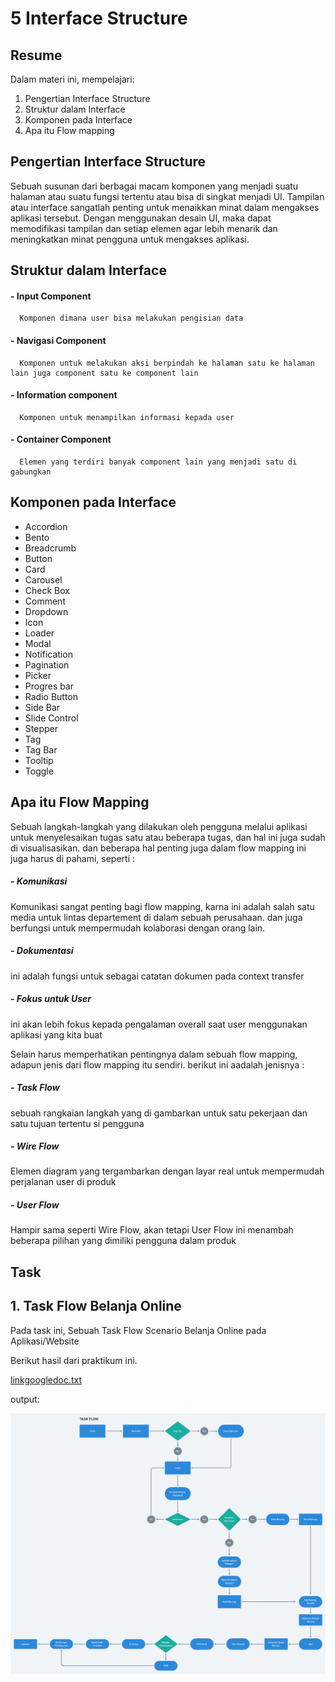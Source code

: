 # 5 Interface Structure

## Resume
Dalam materi ini, mempelajari:
1. Pengertian Interface Structure
2. Struktur dalam Interface
3. Komponen pada Interface
4. Apa itu Flow mapping

## Pengertian Interface Structure
Sebuah susunan dari berbagai macam komponen yang menjadi suatu halaman atau suatu fungsi tertentu atau bisa di singkat menjadi UI. Tampilan atau interface sangatlah penting untuk menaikkan minat dalam mengakses aplikasi tersebut. Dengan menggunakan desain UI, maka dapat memodifikasi tampilan dan setiap elemen agar lebih menarik dan meningkatkan minat pengguna untuk mengakses aplikasi. 

## Struktur dalam Interface
 ####  - Input Component
      Komponen dimana user bisa melakukan pengisian data
 ####  - Navigasi Component
      Komponen untuk melakukan aksi berpindah ke halaman satu ke halaman lain juga component satu ke component lain
 ####  - Information component
      Komponen untuk menampilkan informasi kepada user
 ####  - Container Component
      Elemen yang terdiri banyak component lain yang menjadi satu di gabungkan

      
## Komponen pada Interface
- Accordion
- Bento
- Breadcrumb
- Button
- Card
- Carousel
- Check Box
- Comment
- Dropdown
- Icon
- Loader
- Modal
- Notification
- Pagination
- Picker
- Progres bar
- Radio Button
- Side Bar
- Slide Control
- Stepper
- Tag
- Tag Bar
- Tooltip
- Toggle

  
## Apa itu Flow Mapping
Sebuah langkah-langkah yang dilakukan oleh pengguna melalui aplikasi untuk menyelesaikan tugas satu atau beberapa tugas, dan hal ini juga sudah di visualisasikan.
dan beberapa hal penting juga dalam flow mapping ini juga harus di pahami, seperti :
##### - Komunikasi 
Komunikasi sangat penting bagi flow mapping, karna ini adalah salah satu media untuk lintas departement di dalam sebuah perusahaan. dan juga berfungsi untuk mempermudah kolaborasi dengan orang lain.
##### - Dokumentasi
ini adalah fungsi untuk sebagai catatan dokumen pada context transfer
##### - Fokus untuk User
ini akan lebih fokus kepada pengalaman overall saat user menggunakan aplikasi yang kita buat

Selain harus memperhatikan pentingnya dalam sebuah flow mapping, adapun jenis dari flow mapping itu sendiri. berikut ini aadalah jenisnya :
##### - Task Flow
sebuah rangkaian langkah yang di gambarkan untuk satu pekerjaan dan satu tujuan tertentu si pengguna
##### - Wire Flow 
Elemen diagram yang tergambarkan dengan layar real untuk mempermudah perjalanan user di produk 
##### - User Flow 
Hampir sama seperti Wire Flow, akan tetapi User Flow ini menambah beberapa pilihan yang dimiliki pengguna dalam produk

   
   
## Task
## 1. Task Flow Belanja Online 
Pada task ini, Sebuah Task Flow Scenario Belanja Online pada Aplikasi/Website

Berikut hasil dari praktikum ini.

[linkgoogledoc.txt](./praktikum/linkgoogledoc.txt)

output:

![ss](./screenshots/ss.png)

